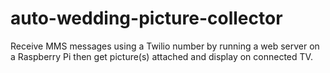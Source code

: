 # auto-wedding-picture-collector
Receive MMS messages using a Twilio number by running a web server on a Raspberry Pi then get picture(s) attached and display on connected TV.
